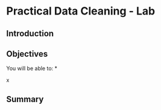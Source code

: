 
# Practical Data Cleaning - Lab


## Introduction


## Objectives
You will be able to:
* 

x

## Summary



